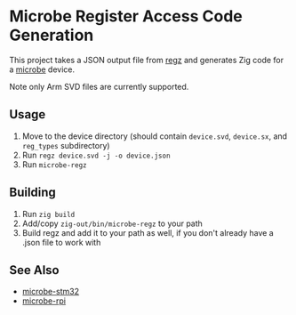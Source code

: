 # Microbe Register Access Code Generation

This project takes a JSON output file from [regz](https://github.com/ZigEmbeddedGroup/regz) and generates Zig code for a [microbe](https://github.com/bcrist/microbe) device.

Note only Arm SVD files are currently supported.

## Usage
1. Move to the device directory (should contain `device.svd`, `device.sx`, and `reg_types` subdirectory)
2. Run `regz device.svd -j -o device.json`
3. Run `microbe-regz`

## Building
1. Run `zig build`
2. Add/copy `zig-out/bin/microbe-regz` to your path
3. Build regz and add it to your path as well, if you don't already have a .json file to work with

## See Also
* [microbe-stm32](https://github.com/bcrist/microbe-stm32)
* [microbe-rpi](https://github.com/bcrist/microbe-rpi)
